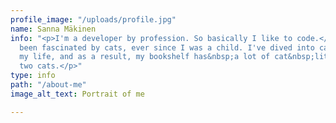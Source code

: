 ```yaml
---
profile_image: "/uploads/profile.jpg"
name: Sanna Mäkinen
info: "<p>I'm a developer by profession. So basically I like to code.</p><p>I've always
  been fascinated by cats, ever since I was a child. I've dived into cat books all
  my life, and as a result, my bookshelf has&nbsp;a lot of cat&nbsp;literature. I&nbsp;have
  two cats.</p>"
type: info
path: "/about-me"
image_alt_text: Portrait of me

---
```

